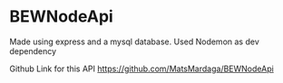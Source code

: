 # BEWNodeApi

Made using express and a mysql database.
Used Nodemon as dev dependency

Github Link for this API https://github.com/MatsMardaga/BEWNodeApi
